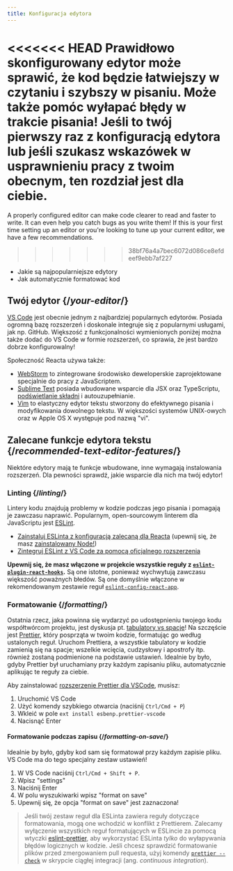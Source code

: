 ```yaml
---
title: Konfiguracja edytora
---
```


<Intro>

<<<<<<< HEAD
Prawidłowo skonfigurowany edytor może sprawić, że kod będzie łatwiejszy w czytaniu i szybszy w pisaniu. Może także pomóc wyłapać błędy w trakcie pisania! Jeśli to twój pierwszy raz z konfiguracją edytora lub jeśli szukasz wskazówek w usprawnieniu pracy z twoim obecnym, ten rozdział jest dla ciebie.
=======
A properly configured editor can make code clearer to read and faster to write. It can even help you catch bugs as you write them! If this is your first time setting up an editor or you're looking to tune up your current editor, we have a few recommendations.
>>>>>>> 38bf76a4a7bec6072d086ce8efdeef9ebb7af227

</Intro>

<YouWillLearn>

* Jakie są najpopularniejsze edytory
* Jak automatycznie formatować kod

</YouWillLearn>

## Twój edytor {/*your-editor*/}

[VS Code](https://code.visualstudio.com/) jest obecnie jednym z najbardziej popularnych edytorów. Posiada ogromną bazę rozszerzeń i doskonale integruje się z popularnymi usługami, jak np. GitHub. Większość z funkcjonalności wymienionych poniżej można także dodać do VS Code w formie rozszerzeń, co sprawia, że jest bardzo dobrze konfigurowalny!

Społeczność Reacta używa także:

- [WebStorm](https://www.jetbrains.com/webstorm/) to zintegrowane środowisko deweloperskie zaprojektowane specjalnie do pracy z JavaScriptem.
- [Sublime Text](https://www.sublimetext.com/) posiada wbudowane wsparcie dla JSX oraz TypeScriptu, [podświetlanie składni](https://stackoverflow.com/a/70960574/458193) i autouzupełnianie.
- [Vim](https://www.vim.org/) to elastyczny edytor tekstu stworzony do efektywnego pisania i modyfikowania dowolnego tekstu. W większości systemów UNIX-owych oraz w Apple OS X występuje pod nazwą "vi".

## Zalecane funkcje edytora tekstu {/*recommended-text-editor-features*/}

Niektóre edytory mają te funkcje wbudowane, inne wymagają instalowania rozszerzeń. Dla pewności sprawdź, jakie wsparcie dla nich ma twój edytor!

### Linting {/*linting*/}

Lintery kodu znajdują problemy w kodzie podczas jego pisania i pomagają je zawczasu naprawić. Popularnym, open-sourcowym linterem dla JavaScriptu jest [ESLint](https://eslint.org/).

- [Zainstaluj ESLinta z konfiguracją zalecaną dla Reacta](https://www.npmjs.com/package/eslint-config-react-app) (upewnij się, że masz [zainstalowany Node!](https://nodejs.org/en/download/current/))
- [Zintegruj ESLint z VS Code za pomocą oficjalnego rozszerzenia](https://marketplace.visualstudio.com/items?itemName=dbaeumer.vscode-eslint)

**Upewnij się, że masz włączone w projekcie wszystkie reguły z [`eslint-plugin-react-hooks`](https://www.npmjs.com/package/eslint-plugin-react-hooks).** Są one istotne, ponieważ wychwytują zawczasu większość poważnych błedów. Są one domyślnie włączone w rekomendowanym zestawie reguł [`eslint-config-react-app`](https://www.npmjs.com/package/eslint-config-react-app).

### Formatowanie {/*formatting*/}

Ostatnia rzecz, jaka powinna się wydarzyć po udostępnieniu twojego kodu współtwórcom projektu, jest dyskusja pt. [tabulatory vs spacje](https://www.google.com/search?q=tabulatory+vs+spacje)! Na szczęście jest [Prettier](https://prettier.io/), który posprząta w twoim kodzie, formatując go według ustalonych reguł. Uruchom Prettiera, a wszystkie tabulatory w kodzie zamienią się na spacje; wszelkie wcięcia, cudzysłowy i apostrofy itp. również zostaną podmienione na podstawie ustawień. Idealnie by było, gdyby Prettier był uruchamiany przy każdym zapisaniu pliku, automatycznie aplikując te reguły za ciebie.

Aby zainstalować [rozszerzenie Prettier dla VSCode](https://marketplace.visualstudio.com/items?itemName=esbenp.prettier-vscode), musisz:

1. Uruchomić VS Code
2. Użyć komendy szybkiego otwarcia (naciśnij `Ctrl/Cmd + P`)
3. Wkleić w pole `ext install esbenp.prettier-vscode`
4. Nacisnąć Enter

#### Formatowanie podczas zapisu {/*formatting-on-save*/}

Idealnie by było, gdyby kod sam się formatował przy każdym zapisie pliku. VS Code ma do tego specjalny zestaw ustawień!

1. W VS Code naciśnij `Ctrl/Cmd + Shift + P`.
2. Wpisz "settings"
3. Naciśnij Enter
4. W polu wyszukiwarki wpisz "format on save"
5. Upewnij się, że opcja "format on save" jest zaznaczona!

> Jeśli twój zestaw reguł dla ESLinta zawiera reguły dotyczące formatowania, mogą one wchodzić w konflikt z Prettierem. Zalecamy wyłączenie wszystkich reguł formatujących w ESLincie za pomocą wtyczki [eslint-prettier](https://github.com/prettier/eslint-plugin-prettier), aby wykorzystać ESLinta *tylko* do wyłapywania błędów logicznych w kodzie. Jeśli chcesz sprawdzić formatowanie plików przed zmergowaniem pull requesta, użyj komendy [`prettier --check`](https://prettier.io/docs/en/cli.html#--check) w skrypcie ciągłej integracji (ang. *continuous integration*).

